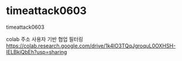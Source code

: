 # timeattack0603
timeattack0603

colab 주소
사용자 기반 협업 필터링
https://colab.research.google.com/drive/1k4lO3TQqJgroquL0OXHSH-IELBkiQbEh?usp=sharing
